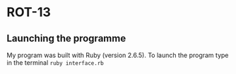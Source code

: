 # ROT-13

## Launching the programme 

My program was built with Ruby (version 2.6.5). To launch the program type in the terminal
```ruby interface.rb```

